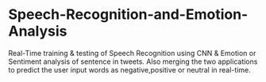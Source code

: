 # Speech-Recognition-and-Emotion-Analysis
Real-Time training &amp; testing of Speech Recognition using CNN &amp; Emotion or Sentiment analysis of sentence in tweets. Also merging the two applications to predict the user input words as negative,positive or neutral in real-time.
